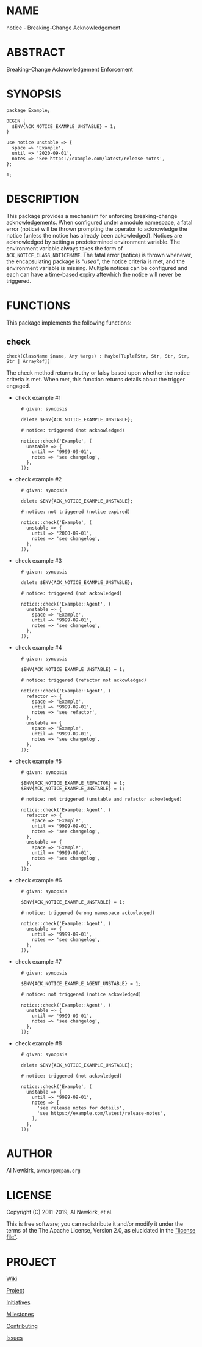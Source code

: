 # NAME

notice - Breaking-Change Acknowledgement

# ABSTRACT

Breaking-Change Acknowledgement Enforcement

# SYNOPSIS

    package Example;

    BEGIN {
      $ENV{ACK_NOTICE_EXAMPLE_UNSTABLE} = 1;
    }

    use notice unstable => {
      space => 'Example',
      until => '2020-09-01',
      notes => 'See https://example.com/latest/release-notes',
    };

    1;

# DESCRIPTION

This package provides a mechanism for enforcing breaking-change
acknowledgements. When configured under a module namespace, a fatal error
(notice) will be thrown prompting the operator to acknowledge the notice
(unless the notice has already been ackowledged). Notices are acknowledged by
setting a predetermined environment variable. The environment variable always
takes the form of `ACK_NOTICE_CLASS_NOTICENAME`. The fatal error (notice) is
thrown whenever, the encapsulating package is _"used"_, the notice criteria is
met, and the environment variable is missing. Multiple notices can be
configured and each can have a time-based expiry aftewhich the notice will
never be triggered.

# FUNCTIONS

This package implements the following functions:

## check

    check(ClassName $name, Any %args) : Maybe[Tuple[Str, Str, Str, Str, Str | ArrayRef]]

The check method returns truthy or falsy based upon whether the notice criteria
is met. When met, this function returns details about the trigger engaged.

- check example #1

        # given: synopsis

        delete $ENV{ACK_NOTICE_EXAMPLE_UNSTABLE};

        # notice: triggered (not acknowledged)

        notice::check('Example', (
          unstable => {
            until => '9999-09-01',
            notes => 'see changelog',
          },
        ));

- check example #2

        # given: synopsis

        delete $ENV{ACK_NOTICE_EXAMPLE_UNSTABLE};

        # notice: not triggered (notice expired)

        notice::check('Example', (
          unstable => {
            until => '2000-09-01',
            notes => 'see changelog',
          },
        ));

- check example #3

        # given: synopsis

        delete $ENV{ACK_NOTICE_EXAMPLE_UNSTABLE};

        # notice: triggered (not ackowledged)

        notice::check('Example::Agent', (
          unstable => {
            space => 'Example',
            until => '9999-09-01',
            notes => 'see changelog',
          },
        ));

- check example #4

        # given: synopsis

        $ENV{ACK_NOTICE_EXAMPLE_UNSTABLE} = 1;

        # notice: triggered (refactor not ackowledged)

        notice::check('Example::Agent', (
          refactor => {
            space => 'Example',
            until => '9999-09-01',
            notes => 'see refactor',
          },
          unstable => {
            space => 'Example',
            until => '9999-09-01',
            notes => 'see changelog',
          },
        ));

- check example #5

        # given: synopsis

        $ENV{ACK_NOTICE_EXAMPLE_REFACTOR} = 1;
        $ENV{ACK_NOTICE_EXAMPLE_UNSTABLE} = 1;

        # notice: not triggered (unstable and refactor ackowledged)

        notice::check('Example::Agent', (
          refactor => {
            space => 'Example',
            until => '9999-09-01',
            notes => 'see changelog',
          },
          unstable => {
            space => 'Example',
            until => '9999-09-01',
            notes => 'see changelog',
          },
        ));

- check example #6

        # given: synopsis

        $ENV{ACK_NOTICE_EXAMPLE_UNSTABLE} = 1;

        # notice: triggered (wrong namespace ackowledged)

        notice::check('Example::Agent', (
          unstable => {
            until => '9999-09-01',
            notes => 'see changelog',
          },
        ));

- check example #7

        # given: synopsis

        $ENV{ACK_NOTICE_EXAMPLE_AGENT_UNSTABLE} = 1;

        # notice: not triggered (notice ackowledged)

        notice::check('Example::Agent', (
          unstable => {
            until => '9999-09-01',
            notes => 'see changelog',
          },
        ));

- check example #8

        # given: synopsis

        delete $ENV{ACK_NOTICE_EXAMPLE_UNSTABLE};

        # notice: triggered (not ackowledged)

        notice::check('Example', (
          unstable => {
            until => '9999-09-01',
            notes => [
              'see release notes for details',
              'see https://example.com/latest/release-notes',
            ],
          },
        ));

# AUTHOR

Al Newkirk, `awncorp@cpan.org`

# LICENSE

Copyright (C) 2011-2019, Al Newkirk, et al.

This is free software; you can redistribute it and/or modify it under the terms
of the The Apache License, Version 2.0, as elucidated in the ["license
file"](https://github.com/iamalnewkirk/notice/blob/master/LICENSE).

# PROJECT

[Wiki](https://github.com/iamalnewkirk/notice/wiki)

[Project](https://github.com/iamalnewkirk/notice)

[Initiatives](https://github.com/iamalnewkirk/notice/projects)

[Milestones](https://github.com/iamalnewkirk/notice/milestones)

[Contributing](https://github.com/iamalnewkirk/notice/blob/master/CONTRIBUTE.md)

[Issues](https://github.com/iamalnewkirk/notice/issues)
